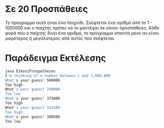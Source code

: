 # Σε 20 Προσπάθειες
Το πρόγραμμα αυτό είναι ένα παιχνίδι. Σκέφτεται ένα αριθμό από το 1 - 1000000 και ο παίχτης πρέπει να το μαντέψει σε είκοσι προσπάθειες. Κάθε φορά που ο παίχτης δίνει ένα αριθμό, το πρόγραμμα απαντά μόνο αν είναι μικρότερος ή μεγαλύτερος από αυτός που σκέφτεται.

# Παράδειγμα Εκτέλεσης

```sh
java EikosiProspatheies
I'm thinking of a number between 1 and 1,000,000 
What's your guess? 500000 
Too high 
What's your guess? 250000 
Too low 
What's your guess? 375000 
Too high 
What's your guess? 312500 
Too high 
What's your guess? 300500 
Too low 
```
